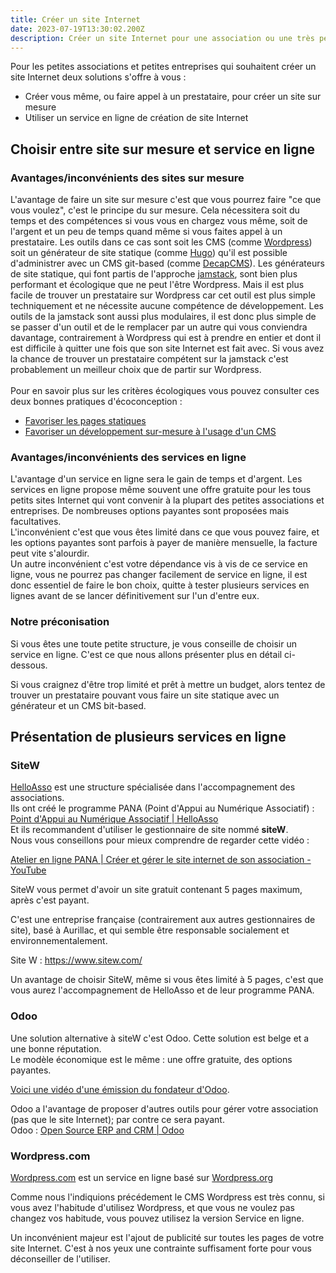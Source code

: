 ```yaml
---
title: Créer un site Internet
date: 2023-07-19T13:30:02.200Z
description: Créer un site Internet pour une association ou une très petite entreprise
---
```

P﻿our les petites associations et petites entreprises qui souhaitent créer un site Internet deux solutions s'offre à vous :

* Créer vous même, ou faire appel à un prestataire, pour créer un site sur mesure
* U﻿tiliser un service en ligne de création de site Internet

## C﻿hoisir entre site sur mesure et service en ligne

### A﻿vantages/inconvénients des sites sur mesure

L﻿'avantage de faire un site sur mesure c'est que vous pourrez faire "ce que vous voulez", c'est le principe du sur mesure. Cela nécessitera soit du temps et des compétences si vous vous en chargez vous même, soit de l'argent et un peu de temps quand même si vous faites appel à un prestataire. Les outils dans ce cas sont soit les CMS (comme [Wordpress](https://fr.wordpress.org/)) soit un générateur de site statique (comme [Hugo](https://gohugo.io/)) qu'il est possible d'administrer avec un CMS git-based (comme [DecapCMS](https://decapcms.org/)). Les générateurs de site statique, qui font partis de l'approche [jamstack](https://jamstack.org/), sont bien plus performant et écologique que ne peut l'être Wordpress. Mais il est plus facile de trouver un prestataire sur Wordpress car cet outil est plus simple techniquement et ne nécessite aucune compétence de développement.  Les outils de la jamstack sont aussi plus modulaires, il est donc plus simple de se passer d'un outil et de le remplacer par un autre qui vous conviendra davantage, contrairement à Wordpress qui est à prendre en entier et dont il est difficile à quitter une fois que son site Internet est fait avec. Si vous avez la chance de trouver un prestataire compétent sur la jamstack c'est probablement un meilleur choix que de partir sur Wordpress.\
\
P﻿our en savoir plus sur les critères écologiques vous pouvez consulter ces deux bonnes pratiques d'écoconception :

* [Favoriser les pages statiques](<Favoriser les pages statiques>)
* [Favoriser un développement sur-mesure à l'usage d'un CMS](<Favoriser un développement sur-mesure à l'usage d'un CMS>)

### A﻿vantages/inconvénients des services en ligne

L﻿'avantage d'un service en ligne sera le gain de temps et d'argent. Les services en ligne propose même souvent une offre gratuite pour les tous petits sites Internet qui vont convenir à la plupart des petites associations et entreprises. De nombreuses options payantes sont proposées mais facultatives.\
L﻿'inconvénient c'est que vous êtes limité dans ce que vous pouvez faire, et les options payantes sont parfois à payer de manière mensuelle, la facture peut vite s'alourdir.\
U﻿n autre inconvénient c'est votre dépendance vis à vis de ce service en ligne, vous ne pourrez pas changer facilement de service en ligne, il est donc essentiel de faire le bon choix, quitte à tester plusieurs services en lignes avant de se lancer définitivement sur l'un d'entre eux.

### Notre préconisation

S﻿i vous êtes une toute petite structure, je vous conseille de choisir un service en ligne. C'est ce que nous allons présenter plus en détail ci-dessous.

S﻿i vous craignez d'être trop limité et prêt à mettre un budget, alors tentez de trouver un prestataire pouvant vous faire un site statique avec un générateur et un CMS bit-based.

## P﻿résentation de plusieurs services en ligne

### S﻿iteW

[HelloAsso](https://www.helloasso.com/) est une structure spécialisée dans l'accompagnement des associations.\
Ils ont créé le programme PANA (Point d'Appui au Numérique Associatif) :\
[Point d'Appui au Numérique Associatif | HelloAsso](https://www.helloasso.com/associations/point-d-appui-au-numerique-associatif)\
Et ils recommandent d'utiliser le gestionnaire de site nommé **siteW**.\
Nous vous conseillons pour mieux comprendre de regarder cette vidéo :

[Atelier en ligne PANA | Créer et gérer le site internet de son association - YouTube](https://www.youtube.com/watch?v=dwijK8eZdo4&feature=youtu.be)

SiteW vous permet d'avoir un site gratuit contenant 5 pages maximum, après c'est payant.

C'est une entreprise française (contrairement aux autres gestionnaires de site),  basé à Aurillac, et qui semble être responsable socialement et environnementalement.

Site W : <https://www.sitew.com/>

Un avantage de choisir SiteW, même si vous êtes limité à 5 pages, c'est que vous aurez l'accompagnement de HelloAsso et de leur programme PANA.

### O﻿doo

Une solution alternative à siteW c'est Odoo. Cette solution est belge et a une bonne réputation.\
Le modèle économique est le même : une offre gratuite, des options payantes.

[V﻿oici une vidéo d'une émission du fondateur d'Odoo](https://www.youtube.com/watch?v=J403Rt7i-R0).

Odoo a l'avantage de proposer d'autres outils pour gérer votre association (pas que le site Internet); par contre ce sera payant.\
Odoo : [Open Source ERP and CRM | Odoo](https://www.odoo.com/fr_FR)

### W﻿ordpress.com

[W﻿ordpress.com](https://wordpress.com/) est un service en ligne basé sur [Wordpress.org](https://wordpress.org/)

Comme nous l'indiquions précédement le CMS Wordpress est très connu, si vous avez l'habitude d'utilisez Wordpress, et que vous ne voulez pas changez vos habitude, vous pouvez utilisez la version Service en ligne.

U﻿n inconvénient majeur est l'ajout de publicité sur toutes les pages de votre site Internet. C'est à nos yeux une contrainte suffisament forte pour vous déconseiller de l'utiliser.
